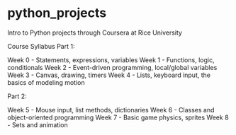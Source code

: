 # python_projects
Intro to Python projects through Coursera  at Rice University 

Course Syllabus
Part 1:

Week 0 - Statements, expressions, variables
Week 1 - Functions, logic, conditionals
Week 2 - Event-driven programming, local/global variables
Week 3 - Canvas, drawing, timers
Week 4 - Lists, keyboard input, the basics of modeling motion

Part 2: 

Week 5 - Mouse input, list methods, dictionaries
Week 6 - Classes and object-oriented programming
Week 7 - Basic game physics, sprites
Week 8 - Sets and animation

